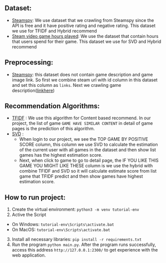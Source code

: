 ## Dataset:
- [Steamspy](https://steamspy.com/api.php): We use dataset that we crawling from Steamspy since the API is free and it have positive rating and negative rating. This dataset we use for TFIDF and Hybrid recommend
- [Steam video game hours played](https://www.kaggle.com/tamber/steam-video-games/data): We use the dataset that contain hours that users spend for their game. This dataset we use for SVD and Hybrid recommend
## Preprocessing:
- [Steamspy](https://steamspy.com/api.php): this dataset does not contain game description and game image link. So first we combine steam url with id column in this dataset and set this column as `links`. Next we crawling game description([linkhere]())
## Recommendation Algorithms:
- [TFIDF](https://scikit-learn.org/stable/modules/generated/sklearn.feature_extraction.text.TfidfVectorizer.html) : We use this algorithm for Content based recommend. In our project, the list of game `GAME HAVE SIMILAR CONTENT` in detail of game pages is the prediction of this algorithm. 
- [SVD](https://surprise.readthedocs.io/en/stable/matrix_factorization.html) : 
   -  When login to our project, we see the TOP GAME BY POSITIVE SCORE column, this column we use SVD to calculate the estimation of the current user with all games in the dataset and then show list games has the highest estimation score.
   -  Next, when click to game to go to detail page, the IF YOU LIKE THIS GAME YOU MIGHT LIKE THESE column is we use the hybrid with combine TFIDF and SVD so it will calculate estimate score from list game that TFIDF predict and then show games have highest estimation score.
## How to run project:
1. Create the virtual environment: `python3 -m venv tutorial-env`
2. Active the Script
  - On Windows: `tutorial-env\Scripts\activate.bat`
  - On MacOS: `tutorial-env\Scripts\activate.bat`
3. Install all necessary libraries: `pip install -r requirements.txt`
4. Run the program `python main.py`. After the program runs successfully, access this address `http://127.0.0.1:2300/` to get experience with the web application.
